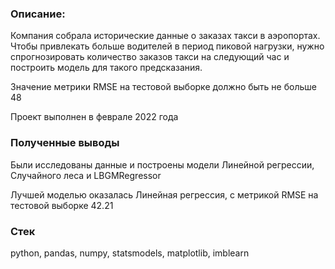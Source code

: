 ### Описание:
Компания собрала исторические данные о заказах такси в аэропортах. 
Чтобы привлекать больше водителей в период пиковой нагрузки, нужно спрогнозировать количество заказов такси на следующий час и построить модель для такого предсказания.

Значение метрики RMSE на тестовой выборке должно быть не больше 48

Проект выполнен в феврале 2022 года


### Полученные выводы

Были исследованы данные и построены модели Линейной регрессии, Случайного леса и LBGMRegressor

Лучшей моделью оказалась Линейная регрессия, с метрикой RMSE на тестовой выборке 42.21

### Стек
python, pandas, numpy, statsmodels, matplotlib, imblearn